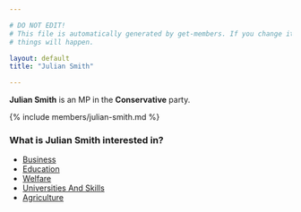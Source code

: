 ```yaml
---

# DO NOT EDIT!
# This file is automatically generated by get-members. If you change it, bad
# things will happen.

layout: default
title: "Julian Smith"

---
```


**Julian Smith** is an MP in the **Conservative** party.

{% include members/julian-smith.md %}

### What is Julian Smith interested in?


* [Business](/interests/business.html)
* [Education](/interests/education.html)
* [Welfare](/interests/welfare.html)
* [Universities And Skills](/interests/universities-and-skills.html)
* [Agriculture](/interests/agriculture.html)
